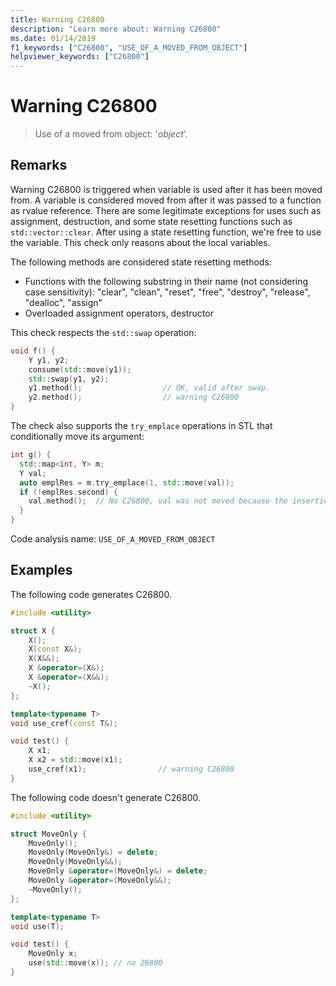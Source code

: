 ```yaml
---
title: Warning C26800
description: "Learn more about: Warning C26800"
ms.date: 01/14/2019
f1_keywords: ["C26800", "USE_OF_A_MOVED_FROM_OBJECT"]
helpviewer_keywords: ["C26800"]
---
```

# Warning C26800

> Use of a moved from object: '*object*'.

## Remarks

Warning C26800 is triggered when variable is used after it has been moved from. A variable is considered moved from after it was passed to a function as rvalue reference. There are some legitimate exceptions for uses such as assignment, destruction, and some state resetting functions such as `std::vector::clear`. After using a state resetting function, we're free to use the variable. This check only reasons about the local variables.

The following methods are considered state resetting methods:
- Functions with the following substring in their name (not considering case sensitivity): "clear", "clean", "reset", "free", "destroy", "release", "dealloc", "assign"
- Overloaded assignment operators, destructor

This check respects the `std::swap` operation:

```cpp
void f() {
    Y y1, y2;
    consume(std::move(y1));
    std::swap(y1, y2);
    y1.method();                  // OK, valid after swap.
    y2.method();                  // warning C26800
}
```

The check also supports the `try_emplace` operations in STL that conditionally move its argument:

```cpp
int g() {
  std::map<int, Y> m;
  Y val;
  auto emplRes = m.try_emplace(1, std::move(val));
  if (!emplRes.second) {
    val.method();  // No C26800, val was not moved because the insertion did not happen.
  }
}
```

Code analysis name: `USE_OF_A_MOVED_FROM_OBJECT`

## Examples

The following code generates C26800.

```cpp
#include <utility>

struct X {
    X();
    X(const X&);
    X(X&&);
    X &operator=(X&);
    X &operator=(X&&);
    ~X();
};

template<typename T>
void use_cref(const T&);

void test() {
    X x1;
    X x2 = std::move(x1);
    use_cref(x1);                // warning C26800
}
```

The following code doesn't generate C26800.

```cpp
#include <utility>

struct MoveOnly {
    MoveOnly();
    MoveOnly(MoveOnly&) = delete;
    MoveOnly(MoveOnly&&);
    MoveOnly &operator=(MoveOnly&) = delete;
    MoveOnly &operator=(MoveOnly&&);
    ~MoveOnly();
};

template<typename T>
void use(T);

void test() {
    MoveOnly x;
    use(std::move(x)); // no 26800
}
```
